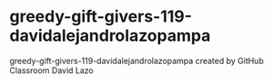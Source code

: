 # greedy-gift-givers-119-davidalejandrolazopampa
greedy-gift-givers-119-davidalejandrolazopampa created by GitHub Classroom
David Lazo
